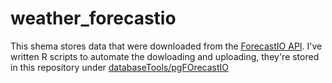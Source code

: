 # weather_forecastio
This shema stores data that were downloaded from the [ForecastIO API](http://forecast.io). I've written R scripts to automate the dowloading and uploading, they're stored in this repository under [databaseTools/pgFOrecastIO](../../databaseTools/pgFOrecastIO)
